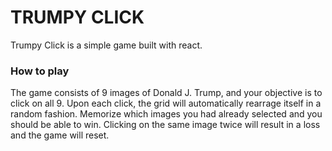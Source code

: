 # TRUMPY CLICK

Trumpy Click is a simple game built with react.

### How to play

The game consists of 9 images of Donald J. Trump, and your objective is to click on all 9. Upon each click, the grid will automatically rearrage itself in a random fashion. Memorize which images you had already selected and you should be able to win. Clicking on the same image twice will result in a loss and the game will reset.
